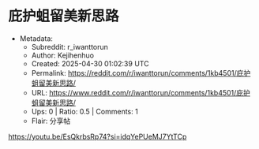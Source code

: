 # 庇护蛆留美新思路

- Metadata:
  - Subreddit: r_iwanttorun
  - Author: Kejihenhuo
  - Created: 2025-04-30 01:02:39 UTC
  - Permalink: https://reddit.com/r/iwanttorun/comments/1kb4501/庇护蛆留美新思路/
  - URL: https://www.reddit.com/r/iwanttorun/comments/1kb4501/庇护蛆留美新思路/
  - Ups: 0 | Ratio: 0.5 | Comments: 1
  - Flair: 分享帖


<https://youtu.be/EsQkrbsRp74?si=idqYePUeMJ7YtTCp>

